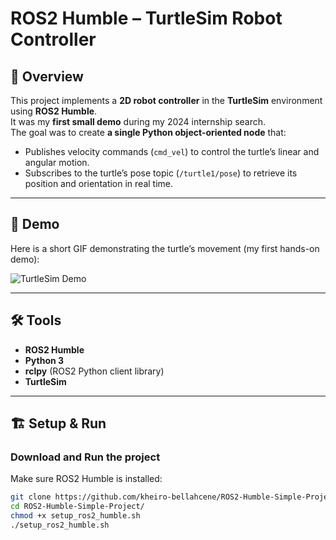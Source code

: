 
# ROS2 Humble – TurtleSim Robot Controller

## 📖 Overview
This project implements a **2D robot controller** in the **TurtleSim** environment using **ROS2 Humble**.  
It was my **first small demo** during my 2024 internship search.  
The goal was to create **a single Python object-oriented node** that:  
- Publishes velocity commands (`cmd_vel`) to control the turtle’s linear and angular motion.  
- Subscribes to the turtle’s pose topic (`/turtle1/pose`) to retrieve its position and orientation in real time.

---
## 🚀 Demo
Here is a short GIF demonstrating the turtle’s movement (my first hands-on demo):

![TurtleSim Demo](gif-demo/output.gif)

---

## 🛠 Tools
- **ROS2 Humble**
- **Python 3**
- **rclpy** (ROS2 Python client library)
- **TurtleSim**

---


## 🏗 Setup & Run

### Download and Run the project
Make sure ROS2 Humble is installed:

```bash
git clone https://github.com/kheiro-bellahcene/ROS2-Humble-Simple-Project.git
cd ROS2-Humble-Simple-Project/
chmod +x setup_ros2_humble.sh
./setup_ros2_humble.sh

